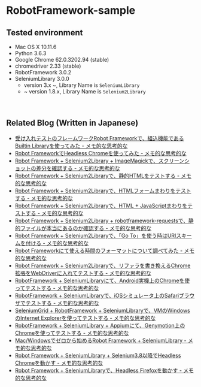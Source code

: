 # RobotFramework-sample

## Tested environment

- Mac OS X 10.11.6
- Python 3.6.3
- Google Chrome 62.0.3202.94 (stable)
- chromedriver 2.33 (stable)
- RobotFramework 3.0.2
- SeleniumLibrary 3.0.0
  - version 3.x ~, Library Name is `SeleniumLibrary`
  - ~ version 1.8.x, Library Name is `Selenium2Library`

　  
## Related Blog (Written in Japanese)

- [受け入れテストのフレームワークRobot Frameworkで、組込機能であるBuiltin Libraryを使ってみた - メモ的な思考的な](http://thinkami.hatenablog.com/entry/2017/07/13/225814)
- [Robot FrameworkでHeadless Chromeを使ってみた - メモ的な思考的な](http://thinkami.hatenablog.com/entry/2017/07/14/125643)
- [Robot Framework + Selenium2Library + ImageMagickで、スクリーンショットの差分を確認する - メモ的な思考的な](http://thinkami.hatenablog.com/entry/2017/07/27/224049)
- [Robot Framework + Selenium2Libraryで、静的HTMLをテストする - メモ的な思考的な](http://thinkami.hatenablog.com/entry/2017/08/05/071504)
- [Robot Framework + Selenium2Libraryで、HTMLフォームまわりをテストする - メモ的な思考的な](http://thinkami.hatenablog.com/entry/2017/08/06/094230)
- [Robot Framework + Selenium2Libraryで、HTML + JavaScriptまわりをテストする - メモ的な思考的な](http://thinkami.hatenablog.com/entry/2017/08/07/082117)
- [Robot Framework + Selenium2Library + robotframework-requestsで、静的ファイルが本当にあるのか確認する - メモ的な思考的な](http://thinkami.hatenablog.com/entry/2017/08/09/210813)
- [Robot Framework + Selenium2Libraryで、「Go To」を使う時はURIスキームを付ける - メモ的な思考的な](http://thinkami.hatenablog.com/entry/2017/08/10/065633)
- [Robot Frameworkにて使える時間のフォーマットについて調べてみた - メモ的な思考的な](http://thinkami.hatenablog.com/entry/2017/08/11/074411)
- [Robot Framework + Selenium2Libraryで、リファラを書き換えるChrome拡張をWebDriverに入れてテストする - メモ的な思考的な](http://thinkami.hatenablog.com/entry/2017/08/23/235549)
- [RobotFramework + SeleniumLibraryにて、Android実機上のChromeを使ってテストする - メモ的な思考的な](http://thinkami.hatenablog.com/entry/2017/09/02/063314)
- [RobotFramework + SeleniumLibraryで、iOSシミュレータ上のSafariブラウザでテストする - メモ的な思考的な](http://thinkami.hatenablog.com/entry/2017/09/15/222958)
- [SeleniumGrid + RobotFramework + SeleniumLibraryで、VMのWindowsのInternet Explorerを使ってテストする - メモ的な思考的な](http://thinkami.hatenablog.com/entry/2017/09/17/225302)
- [RobotFramework + SeleniumLibrary + Appiumにて、Genymotion上のChromeを使ってテストする - メモ的な思考的な](http://thinkami.hatenablog.com/entry/2017/09/28/215246)
- [Mac/Windowsでゼロから始めるRobot Framework + SeleniumLibrary - メモ的な思考的な](http://thinkami.hatenablog.com/entry/2017/12/03/100540)
- [Robot Framework + SeleniumLibrary + Selenium3.8以降でHeadless Chromeを動かす - メモ的な思考的な](http://thinkami.hatenablog.com/entry/2017/12/05/204221)
- [Robot Framework + SeleniumLibraryで、Headless Firefoxを動かす - メモ的な思考的な](http://thinkami.hatenablog.com/entry/2017/12/06/061600)
